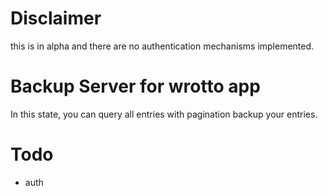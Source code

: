 # Disclaimer

this is in alpha and there are no authentication mechanisms implemented.

# Backup Server for wrotto app

In this state, you can query all entries with pagination backup your entries.

# Todo

* auth
